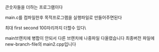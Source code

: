 큰숫자들을 더하는 프로그램이다

main.c를 컴파일한후 목적프로그램을 실행파일로 만들어주면된다

최대 first second 100자리까지 더할수 있다\

main브랜치에 병합이 안되서 다른 브랜치에 나중파일 다올렸습니다 최종버전 파일에 new-branch-file의 main2.cpp입니다
